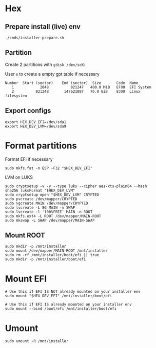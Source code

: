 # Hex

## Prepare install (live) env

```shell
./cmds/installer-prepare.sh
```

## Partition

Create 2 partitions with ```gdisk /dev/sdX```:

User ```o``` to create a empty gpt table if necessary

```text
Number  Start (sector)    End (sector)  Size       Code  Name
   1            2048          821247   400.0 MiB   EF00  EFI System
   2          821248       147621887   70.0 GiB    8300  Linux filesystem
```

## Export configs

```shell
export HEX_DEV_EFI=/dev/sda1
export HEX_DEV_LVM=/dev/sda9
```

# Format partitions

 Format EFI if necessary

```shell
sudo mkfs.fat -n ESP -F32 "$HEX_DEV_EFI"
```

LVM on LUKS

```shell
sudo cryptsetup -v -y --type luks --cipher aes-xts-plain64 --hash sha256 luksFormat "$HEX_DEV_LVM"
sudo cryptsetup open "$HEX_DEV_LVM" CRYPTED
sudo pvcreate /dev/mapper/CRYPTED
sudo vgcreate MAIN /dev/mapper/CRYPTED
sudo lvcreate -L 8G MAIN -n SWAP
sudo lvcreate -l '100%FREE' MAIN -n ROOT
sudo mkfs.ext4 -L ROOT /dev/mapper/MAIN-ROOT
sudo mkswap -L SWAP /dev/mapper/MAIN-SWAP
```

## Mount ROOT

```shell
sudo mkdir -p /mnt/installer
sudo mount /dev/mapper/MAIN-ROOT /mnt/installer
sudo rm -rf /mnt/installer/boot/efi || true
sudo mkdir -p /mnt/installer/boot/efi
```

# Mount EFI

```shell
# Use this if EFI IS NOT already mounted on your installer env
sudo mount "$HEX_DEV_EFI" /mnt/installer/boot/efi

# Use this if EFI IS already mounted on your installer env
sudo mount --bind /boot/efi /mnt/installer/boot/efi
```

# Umount

```shell
sudo umount -R /mnt/installer
```
